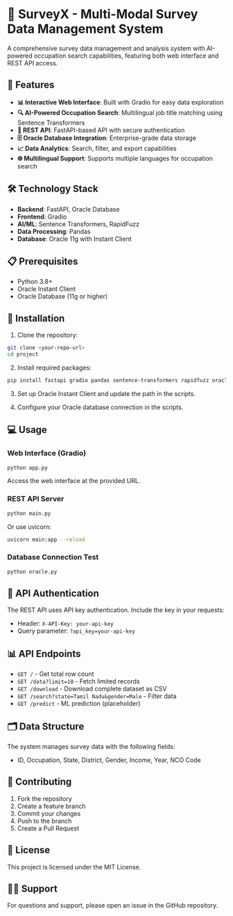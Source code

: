 # 🚀 SurveyX - Multi-Modal Survey Data Management System

A comprehensive survey data management and analysis system with AI-powered occupation search capabilities, featuring both web interface and REST API access.

## 🌟 Features

- **📊 Interactive Web Interface**: Built with Gradio for easy data exploration
- **🔍 AI-Powered Occupation Search**: Multilingual job title matching using Sentence Transformers
- **🚀 REST API**: FastAPI-based API with secure authentication
- **🗄️ Oracle Database Integration**: Enterprise-grade data storage
- **📈 Data Analytics**: Search, filter, and export capabilities
- **🌐 Multilingual Support**: Supports multiple languages for occupation search

## 🛠️ Technology Stack

- **Backend**: FastAPI, Oracle Database
- **Frontend**: Gradio
- **AI/ML**: Sentence Transformers, RapidFuzz
- **Data Processing**: Pandas
- **Database**: Oracle 11g with Instant Client

## 📋 Prerequisites

- Python 3.8+
- Oracle Instant Client
- Oracle Database (11g or higher)

## 🚀 Installation

1. Clone the repository:
```bash
git clone <your-repo-url>
cd project
```

2. Install required packages:
```bash
pip install fastapi gradio pandas sentence-transformers rapidfuzz oracledb uvicorn
```

3. Set up Oracle Instant Client and update the path in the scripts.

4. Configure your Oracle database connection in the scripts.

## 💻 Usage

### Web Interface (Gradio)
```bash
python app.py
```
Access the web interface at the provided URL.

### REST API Server
```bash
python main.py
```
Or use uvicorn:
```bash
uvicorn main:app --reload
```

### Database Connection Test
```bash
python oracle.py
```

## 🔐 API Authentication

The REST API uses API key authentication. Include the key in your requests:
- Header: `X-API-Key: your-api-key`
- Query parameter: `?api_key=your-api-key`

## 📊 API Endpoints

- `GET /` - Get total row count
- `GET /data?limit=10` - Fetch limited records
- `GET /download` - Download complete dataset as CSV
- `GET /search?state=Tamil Nadu&gender=Male` - Filter data
- `GET /predict` - ML prediction (placeholder)

## 🗂️ Data Structure

The system manages survey data with the following fields:
- ID, Occupation, State, District, Gender, Income, Year, NCO Code

## 🤝 Contributing

1. Fork the repository
2. Create a feature branch
3. Commit your changes
4. Push to the branch
5. Create a Pull Request

## 📄 License

This project is licensed under the MIT License.

## 🙋‍♂️ Support

For questions and support, please open an issue in the GitHub repository.
